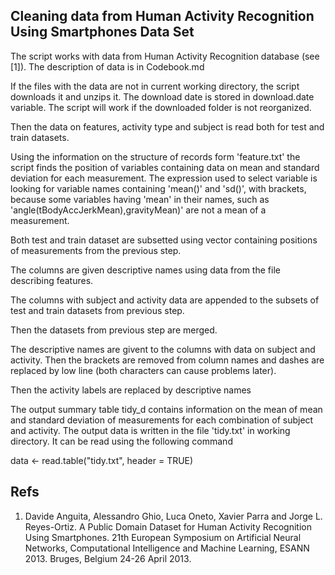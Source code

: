 ## Cleaning data from Human Activity Recognition Using Smartphones Data Set ##

The script works with data from Human Activity Recognition database (see [1]).
The description of data is in Codebook.md

If the files with the data are not in current working directory, the script downloads it and unzips it.
The download date is stored in download.date variable.
The script will work if the downloaded folder is not reorganized.

Then the data on features, activity type and subject is read both for test and train datasets.

Using the information on the structure of records form 'feature.txt' the script finds the position of variables containing data on mean and standard deviation for each measurement. The expression used to select variable is looking for variable names containing 'mean()' and 'sd()', with brackets, because some variables having 'mean' in their names, such as 'angle(tBodyAccJerkMean),gravityMean)' are not a mean of a measurement.

Both test and train dataset are subsetted using vector containing positions of measurements from the previous step.

The columns are given descriptive names using data from the file describing features. 

The columns with subject and activity data are appended to the subsets of test and train datasets from previous step. 

Then the datasets from previous step are merged.

The descriptive names are givent to the columns with data on subject and activity.
Then the brackets are removed from column names and dashes are replaced by low line (both characters can cause problems later).

Then the activity labels are replaced by descriptive names  

The output summary table tidy_d contains information on the mean of mean and standard deviation of measurements for each combination of subject and activity.
The output data is written in the file 'tidy.txt' in working directory. It can be read using the following command

 
data <- read.table("tidy.txt", header = TRUE) 

## Refs ##
1. Davide Anguita, Alessandro Ghio, Luca Oneto, Xavier Parra and Jorge L. Reyes-Ortiz. A Public Domain Dataset for Human Activity Recognition Using Smartphones. 21th European Symposium on Artificial Neural Networks, Computational Intelligence and Machine Learning, ESANN 2013. Bruges, Belgium 24-26 April 2013. 